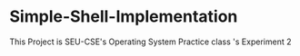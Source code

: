 # Simple-Shell-Implementation
This Project is SEU-CSE's  Operating System Practice class 's Experiment 2
